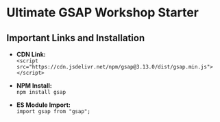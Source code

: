 # Ultimate GSAP Workshop Starter

## Important Links and Installation

- **CDN Link:**  
    `<script src="https://cdn.jsdelivr.net/npm/gsap@3.13.0/dist/gsap.min.js"></script>`

- **NPM Install:**  
    `npm install gsap`

- **ES Module Import:**  
    `import gsap from "gsap";`
